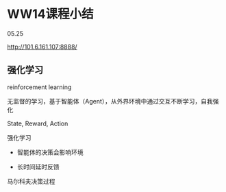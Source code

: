 # WW14课程小结

05.25

http://101.6.161.107:8888/

## 强化学习

reinforcement learning

无监督的学习，基于智能体（Agent），从外界环境中通过交互不断学习，自我强化

State, Reward, Action

强化学习

+ 智能体的决策会影响环境

+ 长时间延时反馈

马尔科夫决策过程